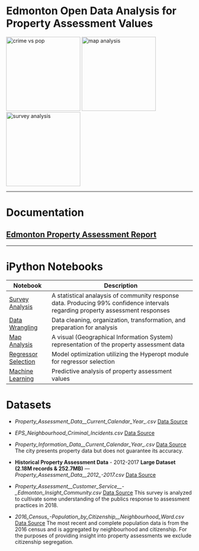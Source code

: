 # Edmonton Open Data Analysis for Property Assessment Values
<div>
<img src="https://s3-us-west-2.amazonaws.com/schellenbergers3bucket/crime+vs+population.png" alt="crime vs pop" height="200"> <img src="https://s3-us-west-2.amazonaws.com/schellenbergers3bucket/map-analysis.png" alt="map analysis" height="200"> <img src="https://s3-us-west-2.amazonaws.com/schellenbergers3bucket/survey-responses.png" alt="survey analysis" height="200">
</div>

****
# Documentation

## [Edmonton Property Assessment Report](https://github.com/cschellenberger/Edmonton-Capstone/blob/master/Edmonton%20Property%20Assessment%20and%20Crime%20Report.pdf)
****

# iPython Notebooks
Notebook | Description
-------- | -----------
[Survey Analysis](https://github.com/cschellenberger/Edmonton-Capstone/blob/master/Survey%20Analysis.ipynb) | A statistical analaysis of community response data. Producing 99% confidence intervals regarding property assessment responses 
[Data Wrangling](https://github.com/cschellenberger/Edmonton-Capstone/blob/master/Data%20Wrangling.ipynb) | Data cleaning, organization, transformation, and preparation for analysis
[Map Analysis](https://github.com/cschellenberger/Edmonton-Capstone/blob/master/Map%20Analysis.ipynb) | A visual (Geographical Information System) representation of the property assessment data
[Regressor Selection](https://github.com/cschellenberger/Edmonton-Capstone/blob/master/Regressor%20Selection.ipynb) | Model optimization utilizing the Hyperopt module for regressor selection
[Machine Learning](https://github.com/cschellenberger/Edmonton-Capstone/blob/master/Machine%20Learning.ipynb) | Predictive analysis of property assessment values

# Datasets
  - *Property_Assessment_Data__Current_Calendar_Year_.csv* [Data Source](https://data.edmonton.ca/City-Administration/Property-Assessment-Data-Current-Calendar-Year-/q7d6-ambg)

  - *EPS_Neighbourhood_Criminal_Incidents.csv* [Data Source](https://dashboard.edmonton.ca/dataset/EPS-Neighbourhood-Criminal-Incidents/xthe-mnvi)

  - *Property_Information_Data__Current_Calendar_Year_.csv* [Data Source](https://data.edmonton.ca/City-Administration/Property-Information-Data-Current-Calendar-Year-/dkk9-cj3x) The city presents property data but does not guarantee its accuracy.

  - **Historical Property Assessment Data** - 2012-2017 **Large Dataset \(2.18M records & 252.7MB\)** — *Property_Assessment_Data__2012_-_2017_.csv* [Data Source](https://data.edmonton.ca/City-Administration/Property-Assessment-Data-2012-2017-/qi6a-xuwt)

  - *Property_Assessment__Customer_Service__-_Edmonton_Insight_Community.csv* [Data Source](https://data.edmonton.ca/Surveys/Property-Assessment-Customer-Service-Edmonton-Insi/x9sw-zhhj) This survey is analyzed to cultivate some understanding of the publics response to assessment practices in 2018.
  
  - *2016_Census_-_Population_by_Citizenship__Neighbourhood_Ward_.csv* [Data Source](https://data.edmonton.ca/Census/2016-Census-Population-by-Citizenship-Neighbourhoo/2g4b-ti2n) The most recent and complete population data is from the 2016 census and is aggregated by neighbourhood and citizenship. For the purposes of providing insight into property assessments we exclude citizenship segregation.
  
